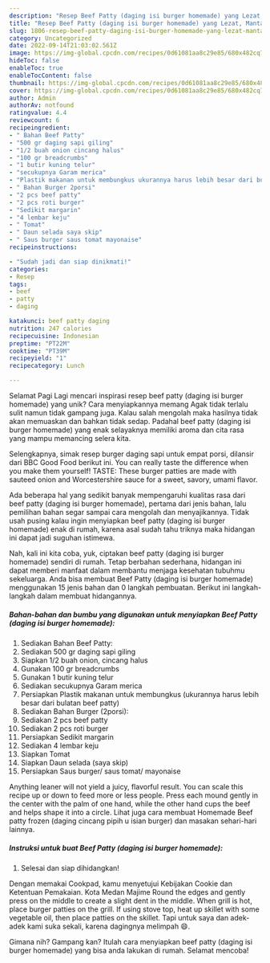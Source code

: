 ```yaml
---
description: "Resep Beef Patty (daging isi burger homemade) yang Lezat, Mantap"
title: "Resep Beef Patty (daging isi burger homemade) yang Lezat, Mantap"
slug: 1806-resep-beef-patty-daging-isi-burger-homemade-yang-lezat-mantap
category: Uncategorized
date: 2022-09-14T21:03:02.561Z
image: https://img-global.cpcdn.com/recipes/0d61081aa8c29e85/680x482cq70/beef-patty-daging-isi-burger-homemade-foto-resep-utama.jpg
hideToc: false
enableToc: true
enableTocContent: false
thumbnail: https://img-global.cpcdn.com/recipes/0d61081aa8c29e85/680x482cq70/beef-patty-daging-isi-burger-homemade-foto-resep-utama.jpg
cover: https://img-global.cpcdn.com/recipes/0d61081aa8c29e85/680x482cq70/beef-patty-daging-isi-burger-homemade-foto-resep-utama.jpg
author: Admin
authorAv: notfound
ratingvalue: 4.4
reviewcount: 6
recipeingredient:
- " Bahan Beef Patty"
- "500 gr daging sapi giling"
- "1/2 buah onion cincang halus"
- "100 gr breadcrumbs"
- "1 butir kuning telur"
- "secukupnya Garam merica"
- "Plastik makanan untuk membungkus ukurannya harus lebih besar dari bulatan beef patty"
- " Bahan Burger 2porsi"
- "2 pcs beef patty"
- "2 pcs roti burger"
- "Sedikit margarin"
- "4 lembar keju"
- " Tomat"
- " Daun selada saya skip"
- " Saus burger saus tomat mayonaise"
recipeinstructions:

- "Sudah jadi dan siap dinikmati!"
categories:
- Resep
tags:
- beef
- patty
- daging

katakunci: beef patty daging 
nutrition: 247 calories
recipecuisine: Indonesian
preptime: "PT22M"
cooktime: "PT39M"
recipeyield: "1"
recipecategory: Lunch

---
```



Selamat Pagi Lagi mencari inspirasi resep beef patty (daging isi burger homemade) yang unik? Cara menyiapkannya memang Agak tidak terlalu sulit namun tidak gampang juga. Kalau salah mengolah maka hasilnya tidak akan memuaskan dan bahkan tidak sedap. Padahal beef patty (daging isi burger homemade) yang enak selayaknya memiliki aroma dan cita rasa yang mampu memancing selera kita.


Selengkapnya, simak resep burger daging sapi untuk empat porsi, dilansir dari BBC Good Food berikut ini. You can really taste the difference when you make them yourself! TASTE: These burger patties are made with sauteed onion and Worcestershire sauce for a sweet, savory, umami flavor.

Ada beberapa hal yang sedikit banyak mempengaruhi kualitas rasa dari beef patty (daging isi burger homemade), pertama dari jenis bahan, lalu pemilihan bahan segar sampai cara mengolah dan menyajikannya. Tidak usah pusing kalau ingin menyiapkan beef patty (daging isi burger homemade) enak di rumah, karena asal sudah tahu triknya maka hidangan ini dapat jadi suguhan istimewa.


Nah, kali ini kita coba, yuk, ciptakan beef patty (daging isi burger homemade) sendiri di rumah. Tetap berbahan sederhana, hidangan ini dapat memberi manfaat dalam membantu menjaga kesehatan tubuhmu sekeluarga. Anda bisa membuat Beef Patty (daging isi burger homemade) menggunakan 15 jenis bahan dan 0 langkah pembuatan. Berikut ini langkah-langkah dalam membuat hidangannya.

<!--inarticleads1-->

##### Bahan-bahan dan bumbu yang digunakan untuk menyiapkan Beef Patty (daging isi burger homemade):

1. Sediakan  Bahan Beef Patty:
1. Sediakan 500 gr daging sapi giling
1. Siapkan 1/2 buah onion, cincang halus
1. Gunakan 100 gr breadcrumbs
1. Gunakan 1 butir kuning telur
1. Sediakan secukupnya Garam merica
1. Persiapkan Plastik makanan untuk membungkus (ukurannya harus lebih besar dari bulatan beef patty)
1. Sediakan  Bahan Burger (2porsi):
1. Sediakan 2 pcs beef patty
1. Sediakan 2 pcs roti burger
1. Persiapkan Sedikit margarin
1. Sediakan 4 lembar keju
1. Siapkan  Tomat
1. Siapkan  Daun selada (saya skip)
1. Persiapkan  Saus burger/ saus tomat/ mayonaise


Anything leaner will not yield a juicy, flavorful result. You can scale this recipe up or down to feed more or less people. Press each mound gently in the center with the palm of one hand, while the other hand cups the beef and helps shape it into a circle. Lihat juga cara membuat Homemade Beef patty frozen (daging cincang pipih u isian burger) dan masakan sehari-hari lainnya. 

<!--inarticleads2-->

##### Instruksi untuk buat Beef Patty (daging isi burger homemade):


1. Selesai dan siap dihidangkan!

Dengan memakai Cookpad, kamu menyetujui Kebijakan Cookie dan Ketentuan Pemakaian. Kota Medan Majime Round the edges and gently press on the middle to create a slight dent in the middle. When grill is hot, place burger patties on the grill. If using stove top, heat up skillet with some vegetable oil, then place patties on the skillet. Tapi untuk saya dan adek-adek kami suka sekali, karena dagingnya melimpah 😄. 

Gimana nih? Gampang kan? Itulah cara menyiapkan beef patty (daging isi burger homemade) yang bisa anda lakukan di rumah. Selamat mencoba!
